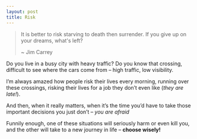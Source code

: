 ```yaml
---
layout: post
title: Risk
---
```


> It is better to risk starving to death then
> surrender. If you give up on your dreams,
>  what's left? 
> 
> \~ Jim Carrey

Do you live in a busy city with heavy traffic? Do you know that crossing, difficult to see where the cars come from – high traffic, low visibility.

I’m always amazed how people risk their lives every morning, running over these crossings, risking their lives for a job they don’t even like (_they are late!_).

And then, when it really matters, when it’s the time you’d have to take those important decisions you just don’t – _you are afraid_

Funnily enough, one of these situations will seriously harm or even kill you, and the other will take to a new journey in life – **choose wisely!**

